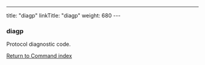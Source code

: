 ---
title: "diagp"
linkTitle: "diagp"
weight: 680
---<span id="diagp"></span>

### diagp

Protocol diagnostic code.

[Return to Command index](../../)
